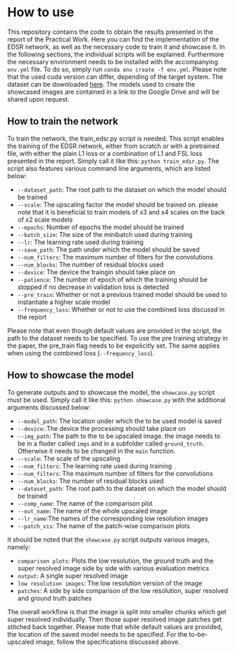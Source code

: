 # How to use
This repository contains the code to obtain the results presented in the report of the Practical Work. Here you can find the implementation of the EDSR network, as well as the necessary code to train it and showcase it. In the following sections, the individual scripts will be explained. Furthermore the necessary environment needs to be installed with the accompanying ``env.yml`` file. To do so, simply run `conda env create -f env.yml`. Please note that the used cuda version can differ, depending of the target system. The dataset can be downloaded [here](https://www.kaggle.com/datasets/soumikrakshit/div2k-high-resolution-images). The models used to create the showcased images are contained in a link to the Google Drive and will be shared upon request.

## How to train the network
To train the network, the train_edsr.py script is needed. This script enables the training of the EDSR network, either from scratch or with a pretrained file, with either the plain L1 loss or a combination of L1 and FSL loss presented in the report. Simply call it like this: `python train_edsr.py`. The script also features various command line arguments, which are listed below:  
- `--dataset_path`: The root path to the dataset on which the model should be trained
- `--scale`: The upscaling factor the model should be trained on. please note that it is beneficial to train models of x3 and x4 scales on the back of x2 scale models 
- `--epochs`: Number of epochs the model should be trained
- `--batch_size`: The size of the minibatch used during training
- `--lr`: The learning rate used during training
- `--save_path`: The path under which the model should be saved
- `--num_filters`: The maximum number of filters for the convolutions
- `--num_blocks`: The number of residual blocks used
- `--device`: The device the traingin should take place on
- `--patience`: The number of epoch of which the training should be stopped if no decrease in validation loss is detected
- `--pre_train`: Whether or not a previous trained model should be used to instantiate a higher scale model
- `--frequency_loss`: Whether or not to use the combined loss discussd in the report

Please note that even though default values are provided in the script, the path to the dataset needs to be specified. To use the pre training strategy in the paper, the pre_train flag needs to be expolicitly set. The same applies when using the combined loss (`--frequency_loss`).

## How to showcase the model
To generate outputs and to showcase the model, the `showcase.py` script must be used. Simply call it like this: `python showcase.py` with the additional arguments discussed below:  
- `--model_path`: The location under which the to be used model is saved
- `--device`: The device the processing should take place on
- `--img_path`: The path to the to be upscaled image. the image needs to be in a floder called `imgs` and in a subfolder called `ground_truth`. Otherwise it needs to be changed in the `main` function.
- `--scale`: The scale of the upscaling
- `--num_filters`: The learning rate used during training
- `--num_filters`: The maximum number of filters for the convolutions
- `--num_blocks`: The number of residual blocks used
- `--dataset_path`: The root path to the dataset on which the model should be trained
- `--comp_name`: The name of the comparison plot
- `--out_name`: The name of the whole upscaled image
- `--lr_name`:The names of the corresponding low resolution images
- `--patch_vis`: The name of the patch-wise comparison plots  

It should be noted that the `showcase.py` script outputs various images, namely:  
- `comparison plots`: Plots the low resolution, the ground truth and the super resolved image side by side with various evaluation metrics
- `output`: A single super resolved image
- `low resolution images`: The low resolution version of the image
- `patches`: A side by side comparison of the low resolution, super resolved and ground truth patches    

The overall workflow is that the image is split into smaller chunks which get super resolved individually. Then those super resolved image patches get stitched back together. Please note that while default values are provided, the location of the saved model needs to be specified. For the to-be-upscaled image, follow the specifications discussed above.

